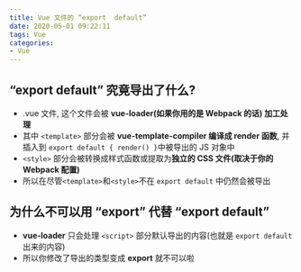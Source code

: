 ```yaml
---
title: Vue 文件的 “export  default”
date: 2020-05-01 09:22:11
tags: Vue
categories:
- Vue
---
```


## “export default” 究竟导出了什么?

- .vue 文件, 这个文件会被 **vue-loader(如果你用的是 Webpack 的话) 加工处理**
- 其中 `<template>` 部分会被 **vue-template-compiler 编译成 render 函数**, 并插入到 `export default { render() }`中被导出的 JS 对象中
- `<style>` 部分会被转换成样式函数或提取为**独立的 CSS 文件(取决于你的 Webpack 配置)**
- 所以在尽管`<template>`和`<style>`不在 `export default` 中仍然会被导出

<!-- more -->

## 为什么不可以用 “export” 代替 “export default”

- **vue-loader** 只会处理 `<script>` 部分默认导出的内容(也就是 `export default` 出来的内容)
- 所以你修改了导出的类型变成 **export** 就不可以啦

